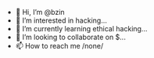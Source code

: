 - 👋 Hi, I’m @bzin
- 👀 I’m interested in hacking...
- 🌱 I’m currently learning ethical hacking...
- 💞️ I’m looking to collaborate on $...
- 📫 How to reach me /none/

<!---
Luuuciy/Luuuciy is a ✨ special ✨ repository because its `README.md` (this file) appears on your GitHub profile.
You can click the Preview link to take a look at your changes.
--->
